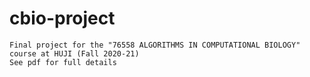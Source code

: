 # cbio-project
    Final project for the "76558 ALGORITHMS IN COMPUTATIONAL BIOLOGY" course at HUJI (Fall 2020-21)
    See pdf for full details
